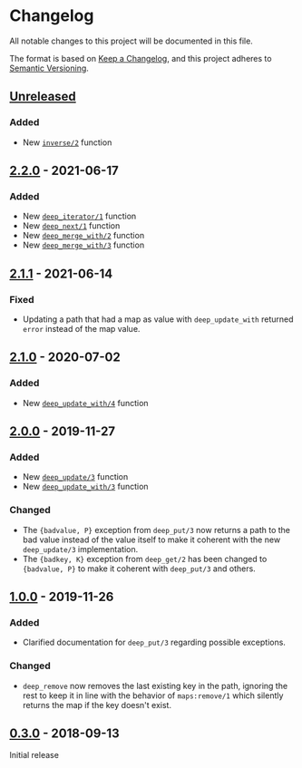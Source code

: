 # Changelog

All notable changes to this project will be documented in this file.

The format is based on [Keep a Changelog](https://keepachangelog.com/en/1.0.0/),
and this project adheres to
[Semantic Versioning](https://semver.org/spec/v2.0.0.html).

## [Unreleased]

### Added

- New [`inverse/2`][inverse-2] function

[inverse-2]: https://hexdocs.pm/mapz/mapz.html#inverse-2

## [2.2.0] - 2021-06-17

### Added

- New [`deep_iterator/1`][deep_iterator-1] function
- New [`deep_next/1`][deep_next-1] function
- New [`deep_merge_with/2`][deep_merge_with-2] function
- New [`deep_merge_with/3`][deep_merge_with-3] function

[deep_iterator-1]: https://hexdocs.pm/mapz/mapz.html#deep_iterator-1
[deep_next-1]: https://hexdocs.pm/mapz/mapz.html#deep_next-1
[deep_merge_with-2]: https://hexdocs.pm/mapz/mapz.html#deep_merge_with-2
[deep_merge_with-3]: https://hexdocs.pm/mapz/mapz.html#deep_merge_with-3

## [2.1.1] - 2021-06-14

### Fixed

- Updating a path that had a map as value with `deep_update_with` returned
  `error` instead of the map value.

## [2.1.0] - 2020-07-02

### Added

- New [`deep_update_with/4`][deep_update_with-4] function

[deep_update_with-4]: https://hexdocs.pm/mapz/mapz.html#deep_update_with-4

## [2.0.0] - 2019-11-27

### Added

- New [`deep_update/3`][deep_update-3] function
- New [`deep_update_with/3`][deep_update_with-3] function

[deep_update-3]: https://hexdocs.pm/mapz/mapz.html#deep_update-3
[deep_update_with-3]: https://hexdocs.pm/mapz/mapz.html#deep_update_with-3

### Changed

- The `{badvalue, P}` exception from `deep_put/3` now returns a path to the bad
  value instead of the value itself to make it coherent with the new
  `deep_update/3` implementation.
- The `{badkey, K}` exception from `deep_get/2` has been changed to
  `{badvalue, P}` to make it coherent with `deep_put/3` and others.

## [1.0.0] - 2019-11-26

### Added

- Clarified documentation for `deep_put/3` regarding possible exceptions.

### Changed

- `deep_remove` now removes the last existing key in the path, ignoring the rest
  to keep it in line with the behavior of `maps:remove/1` which silently returns
  the map if the key doesn't exist.

## [0.3.0] - 2018-09-13

Initial release

[unreleased]: https://github.com/eproxus/mapz/compare/v2.2.0...HEAD
[2.2.0]: https://github.com/eproxus/mapz/compare/v2.1.1...v2.2.0
[2.1.1]: https://github.com/eproxus/mapz/compare/v2.1.0...v2.1.1
[2.1.0]: https://github.com/eproxus/mapz/compare/v2.0.0...v2.1.0
[2.0.0]: https://github.com/eproxus/mapz/compare/v1.0.0...v2.0.0
[1.0.0]: https://github.com/eproxus/mapz/compare/v0.3.0...v1.0.0
[0.3.0]: https://github.com/eproxus/mapz/releases/tag/v0.3.0
